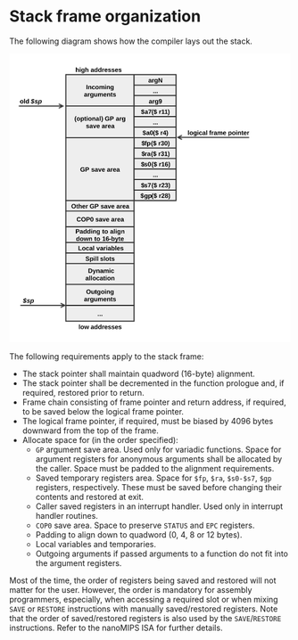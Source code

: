 # Stack frame organization

The following diagram shows how the compiler lays out the stack.

![images/stack_frame_org.svg](../images/stack_frame_org.svg "Stack Frame")

The following requirements apply to the stack frame:

* The stack pointer shall maintain quadword (16-byte) alignment.
* The stack pointer shall be decremented in the function prologue and, if
required, restored prior to return.
* Frame chain consisting of frame pointer and return address, if required,
to be saved below the logical frame pointer.
* The logical frame pointer, if required, must be biased by 4096 bytes
downward from the top of the frame.
* Allocate space for (in the order specified):
    * `GP` argument save area. Used only for variadic functions. Space for
    argument registers for anonymous arguments shall be allocated by the
    caller. Space must be padded to the alignment requirements.
    * Saved temporary registers area. Space for `$fp`, `$ra`, `$s0-$s7`,
    `$gp` registers, respectively. These must be saved before changing their
    contents and restored at exit.
    * Caller saved registers in an interrupt handler. Used
    only in interrupt handler routines.
    * `COP0` save area. Space to preserve `STATUS` and `EPC` registers.
    * Padding to align down to quadword (0, 4, 8 or 12 bytes).
    * Local variables and temporaries.
    * Outgoing arguments if passed arguments to a function do not fit into the
    argument registers.

Most of the time, the order of registers being saved and restored will not
matter for the user. However, the order is mandatory for assembly programmers,
especially, when accessing a required slot or when mixing `SAVE` or `RESTORE`
instructions with manually saved/restored registers. Note that the order of
saved/restored registers is also used by the `SAVE`/`RESTORE` instructions.
Refer to the nanoMIPS ISA for further details.
